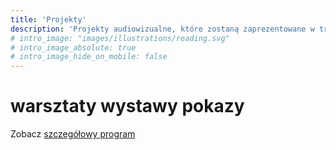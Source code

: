 ```yaml
---
title: 'Projekty'
description: 'Projekty audiowizualne, które zostaną zaprezentowane w trakcie wydarzenia'
# intro_image: "images/illustrations/reading.svg"
# intro_image_absolute: true
# intro_image_hide_on_mobile: false
---
```


# warsztaty wystawy pokazy

Zobacz [szczegółowy program](/program/)
